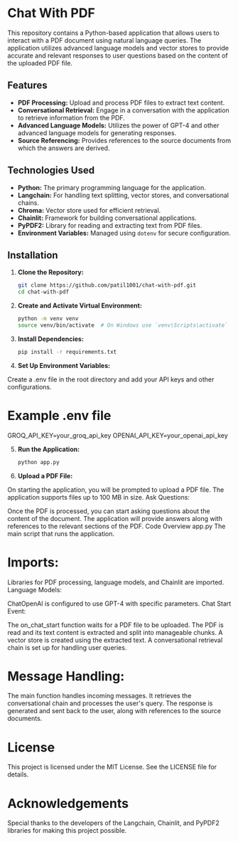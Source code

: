 # Chat With PDF

This repository contains a Python-based application that allows users to interact with a PDF document using natural language queries. The application utilizes advanced language models and vector stores to provide accurate and relevant responses to user questions based on the content of the uploaded PDF file.

## Features

- **PDF Processing:** Upload and process PDF files to extract text content.
- **Conversational Retrieval:** Engage in a conversation with the application to retrieve information from the PDF.
- **Advanced Language Models:** Utilizes the power of GPT-4 and other advanced language models for generating responses.
- **Source Referencing:** Provides references to the source documents from which the answers are derived.

## Technologies Used

- **Python:** The primary programming language for the application.
- **Langchain:** For handling text splitting, vector stores, and conversational chains.
- **Chroma:** Vector store used for efficient retrieval.
- **Chainlit:** Framework for building conversational applications.
- **PyPDF2:** Library for reading and extracting text from PDF files.
- **Environment Variables:** Managed using `dotenv` for secure configuration.

## Installation

1. **Clone the Repository:**
   ```bash
   git clone https://github.com/patil1001/chat-with-pdf.git
   cd chat-with-pdf

2. **Create and Activate Virtual Environment:**
   ```bash
   python -m venv venv
   source venv/bin/activate  # On Windows use `venv\Scripts\activate`

3. **Install Dependencies:**
   ```bash
   pip install -r requirements.txt

4. **Set Up Environment Variables:**

Create a .env file in the root directory and add your API keys and other configurations.

# Example .env file
GROQ_API_KEY=your_groq_api_key
OPENAI_API_KEY=your_openai_api_key

5. **Run the Application:**
   ```bash
   python app.py

6. **Upload a PDF File:**

On starting the application, you will be prompted to upload a PDF file. The application supports files up to 100 MB in size.
Ask Questions:

Once the PDF is processed, you can start asking questions about the content of the document. The application will provide answers along with references to the relevant sections of the PDF.
Code Overview
app.py
The main script that runs the application.

# Imports:

Libraries for PDF processing, language models, and Chainlit are imported.
Language Models:

ChatOpenAI is configured to use GPT-4 with specific parameters.
Chat Start Event:

The on_chat_start function waits for a PDF file to be uploaded.
The PDF is read and its text content is extracted and split into manageable chunks.
A vector store is created using the extracted text.
A conversational retrieval chain is set up for handling user queries.

# Message Handling:

The main function handles incoming messages.
It retrieves the conversational chain and processes the user's query.
The response is generated and sent back to the user, along with references to the source documents.

# License
This project is licensed under the MIT License. See the LICENSE file for details.

# Acknowledgements
Special thanks to the developers of the Langchain, Chainlit, and PyPDF2 libraries for making this project possible.
